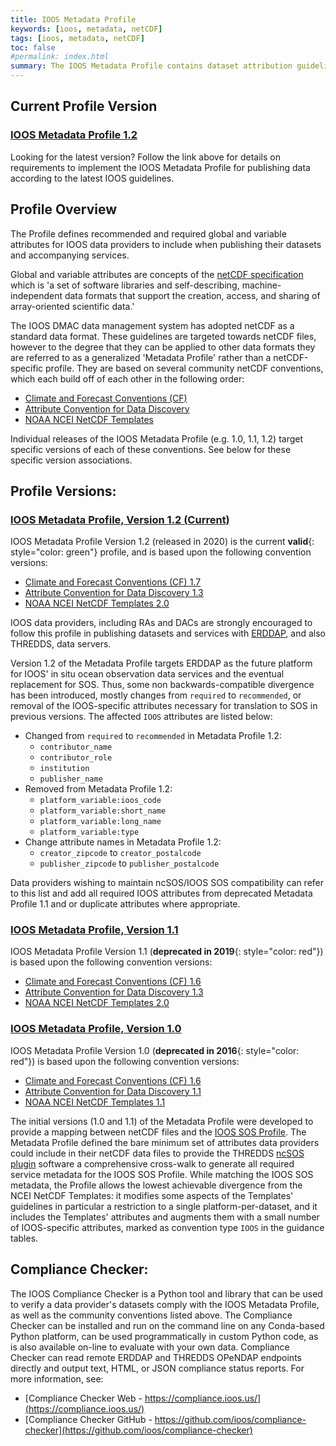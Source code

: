 ```yaml
---
title: IOOS Metadata Profile
keywords: [ioos, metadata, netCDF]
tags: [ioos, metadata, netCDF]
toc: false
#permalink: index.html
summary: The IOOS Metadata Profile contains dataset attribution guidelines and examples to help the US IOOS community publish datasets in netCDF and other related data formats in an interoperable manner.  The goal of the metadata profile is to allow users of IOOS' data services, such as ERDDAP, THREDDS, OPeNDAP, and SOS, seamless access and use across individual IOOS data providers' services.
---
```


## **Current Profile Version**

### [**IOOS Metadata Profile 1.2**](ioos-metadata-profile-v1-2)

Looking for the latest version?  Follow the link above for details on requirements to implement the IOOS Metadata Profile for publishing data according to the latest IOOS guidelines.

## **Profile Overview**

The Profile defines recommended and required global and variable attributes for IOOS data providers to include when publishing their datasets and accompanying services.

Global and variable attributes are concepts of the [netCDF specification](https://www.unidata.ucar.edu/software/netcdf/docs/) which is 'a set of software libraries and self-describing, machine-independent data formats that support the creation, access, and sharing of array-oriented scientific data.'  

The IOOS DMAC data management system has adopted netCDF as a standard data format.  These guidelines are targeted towards netCDF files, however to the degree that they can be applied to other data formats they are referred to as a generalized 'Metadata Profile' rather than a netCDF-specific profile.  They are based on several community netCDF conventions, which each build off of each other in the following order:

- [Climate and Forecast Conventions (CF)](http://cfconventions.org/)
- [Attribute Convention for Data Discovery](http://wiki.esipfed.org/index.php?title=Attribute_Convention_for_Data_Discovery)
- [NOAA NCEI NetCDF Templates](https://www.nodc.noaa.gov/data/formats/netcdf)

Individual releases of the IOOS Metadata Profile (e.g. 1.0, 1.1, 1.2) target specific versions of each of these conventions.  See below for these specific version associations.

## Profile Versions:

### [**IOOS Metadata Profile, Version 1.2** (Current)](ioos-metadata-profile-v1-2)

IOOS Metadata Profile Version 1.2 (released in 2020) is the current **valid**{: style="color: green"} profile, and is based upon the following convention versions:

- [Climate and Forecast Conventions (CF) 1.7](http://cfconventions.org/Data/cf-conventions/cf-conventions-1.7/cf-conventions.html)
- [Attribute Convention for Data Discovery 1.3](http://wiki.esipfed.org/index.php/Attribute_Convention_for_Data_Discovery_1-3)
- [NOAA NCEI NetCDF Templates 2.0](https://www.nodc.noaa.gov/data/formats/netcdf/v2.0/)

IOOS data providers, including RAs and DACs are strongly encouraged to follow this profile in publishing datasets and services with [ERDDAP](https://coastwatch.pfeg.noaa.gov/erddap/index.html), and also THREDDS, data servers.

Version 1.2 of the Metadata Profile targets ERDDAP as the future platform for IOOS' in situ ocean observation data services and the eventual replacement for SOS.  Thus, some non backwards-compatible divergence has been introduced, mostly changes from `required` to `recommended`, or removal of the IOOS-specific attributes necessary for translation to SOS in previous versions.  The affected `IOOS` attributes are listed below:

- Changed from `required` to `recommended` in Metadata Profile 1.2:
  - `contributor_name`
  - `contributor_role`
  - `institution`
  - `publisher_name`
- Removed from Metadata Profile 1.2:
  - `platform_variable:ioos_code`
  - `platform_variable:short_name`
  - `platform_variable:long_name`
  - `platform_variable:type`
- Change attribute names in Metadata Profile 1.2:
  - `creator_zipcode` to `creator_postalcode`
  - `publisher_zipcode` to `publisher_postalcode`

Data providers wishing to maintain ncSOS/IOOS SOS compatibility can refer to this list and add all required IOOS attributes from deprecated Metadata Profile 1.1 and or duplicate attributes where appropriate.


### [**IOOS Metadata Profile, Version 1.1**](ioos-metadata-profile-v1-1)

IOOS Metadata Profile Version 1.1 (**deprecated in 2019**{: style="color: red"}) is based upon the following convention versions:

- [Climate and Forecast Conventions (CF) 1.6](http://cfconventions.org/cf-conventions/v1.6.0/cf-conventions.html)
- [Attribute Convention for Data Discovery 1.3](http://wiki.esipfed.org/index.php/Attribute_Convention_for_Data_Discovery_1-3)
- [NOAA NCEI NetCDF Templates 2.0](https://www.nodc.noaa.gov/data/formats/netcdf/v2.0/)

### [**IOOS Metadata Profile, Version 1.0**](ioos-metadata-profile-v1-0)

IOOS Metadata Profile Version 1.0 (**deprecated in 2016**{: style="color: red"}) is based upon the following convention versions:

- [Climate and Forecast Conventions (CF) 1.6](http://cfconventions.org/cf-conventions/v1.6.0/cf-conventions.html)
- [Attribute Convention for Data Discovery 1.1](http://wiki.esipfed.org/index.php/Attribute_Convention_for_Data_Discovery_1-1)
- [NOAA NCEI NetCDF Templates 1.1](https://www.nodc.noaa.gov/data/formats/netcdf/v1.1/)

The initial versions (1.0 and 1.1) of the Metadata Profile were developed to provide a mapping between netCDF files and the [IOOS SOS Profile](https://ioos.github.io/sos-guidelines/).  The Metadata Profile defined the bare minimum set of attributes data providers could include in their netCDF data files to provide the THREDDS [ncSOS plugin](https://github.com/asascience-open/ncSOS) software a comprehensive cross-walk to generate all required service metadata for the IOOS SOS Profile.  While matching the IOOS SOS metadata, the Profile allows the lowest achievable divergence from the NCEI NetCDF Templates: it modifies some aspects of the Templates' guidelines in particular a restriction to a single platform-per-dataset, and it includes the Templates' attributes and augments them with a small number of IOOS-specific attributes, marked as convention type `IOOS` in the guidance tables.


## Compliance Checker:

The IOOS Compliance Checker is a Python tool and library that can be used to verify a data provider's datasets comply with the IOOS Metadata Profile, as well as the community conventions listed above.  The Compliance Checker can be installed and run on the command line on any Conda-based Python platform, can be used programmatically in custom Python code, as is also available on-line to evaluate with your own data.  Compliance Checker can read remote ERDDAP and THREDDS OPeNDAP endpoints directly and output text, HTML, or JSON compliance status reports.  For more information, see:

- [Compliance Checker Web - https://compliance.ioos.us/](https://compliance.ioos.us/)
- [Compliance Checker GitHub - https://github.com/ioos/compliance-checker](https://github.com/ioos/compliance-checker)
